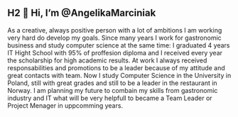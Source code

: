 ## H2 👋 Hi, I’m @AngelikaMarciniak

As a creative, always positive person with a lot of ambitions I am working very hard do develop my goals.
Since many years I work for gastronomic business and study computer science at the same time: I graduated 4 years IT Hight School with 95% of proffesion diploma 
and  I received every year the scholarship for high academic results. At work I always received responsabilities and promotions to be a leader because of my attitude
and great contacts with team. Now I study Computer Science in the University in Poland, still with great grades and still to be a leader in the restaurant in Norway.
I am planning my future to combain my skills from gastronomic industry and IT what will be very helpfull to became a Team Leader or Project Menager in uppcomming years.
